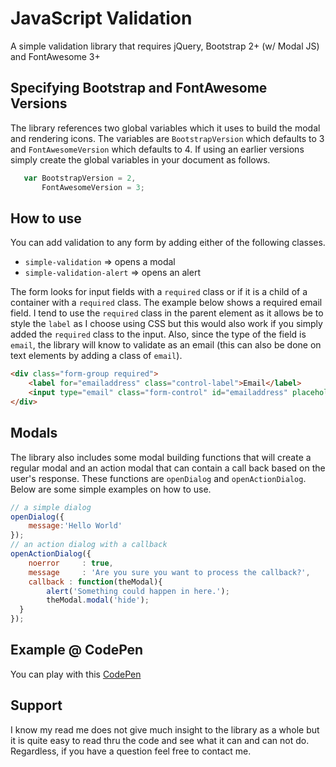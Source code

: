 # JavaScript Validation
A simple validation library that requires jQuery, Bootstrap 2+ (w/ Modal JS) and FontAwesome 3+

## Specifying Bootstrap and FontAwesome Versions
The library references two global variables which it uses to build the modal and rendering icons. The variables are `BootstrapVersion` which defaults to 3 and `FontAwesomeVersion` which defaults to 4. If using an earlier versions simply create the global variables in your document as follows.
```javascript
   var BootstrapVersion = 2,
       FontAwesomeVersion = 3;
```

## How to use
You can add validation to any form by adding either of the following classes.
* `simple-validation` => opens a modal
* `simple-validation-alert` => opens an alert

The form looks for input fields with a `required` class or if it is a child of a container with a `required` class. The example below shows a required email field. I tend to use the `required` class in the parent element as it allows be to style the `label` as I choose using CSS but this would also work if you simply added the `required` class to the input. Also, since the type of the field is `email`, the library will know to validate as an email (this can also be done on text elements by adding a class of `email`).
```html
<div class="form-group required">
	<label for="emailaddress" class="control-label">Email</label>
	<input type="email" class="form-control" id="emailaddress" placeholder="Enter email" data-title="Please enter a valid Email">
</div>
```

## Modals
The library also includes some modal building functions that will create a regular modal and an action modal that can contain a call back based on the user's response. These functions are `openDialog` and `openActionDialog`. Below are some simple examples on how to use.
```javascript
// a simple dialog
openDialog({
	message:'Hello World'
});
// an action dialog with a callback
openActionDialog({
    noerror     : true,
    message     : 'Are you sure you want to process the callback?',
 	callback : function(theModal){
    	alert('Something could happen in here.');
    	theModal.modal('hide');
  }
});
```

## Example @ CodePen
You can play with this [CodePen](http://codepen.io/GiancarloGomez/pen/PZBvBN)

## Support
I know my read me does not give much insight to the library as a whole but it is quite easy to read thru the code and see what it can and can not do. Regardless, if you have a question feel free to contact me.